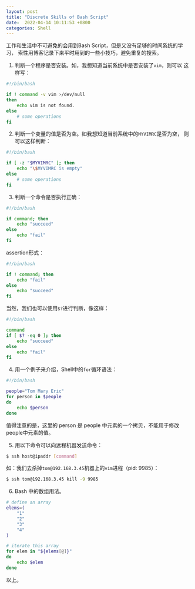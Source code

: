 ```yaml
---
layout: post
title: "Discrete Skills of Bash Script"
date:  2022-04-14 10:11:53 +0800
categories: Shell
---
```


工作和生活中不可避免的会用到Bash Script，但是又没有足够的时间系统的学习，
索性用博客记录下来平时用到的一些小技巧，避免重复的搜索。

1. 判断一个程序是否安装。如，我想知道当前系统中是否安装了`vim`，则可以
这样写：
```sh
#!/bin/bash

if ! command -v vim >/dev/null
then
    echo vim is not found.
else
    # some operations
fi
```

2. 判断一个变量的值是否为空。如我想知道当前系统中的`MYVIMRC`是否为空，
则可以这样判断：
```sh
#!/bin/bash

if [ -z "$MYVIMRC" ]; then
    echo "\$MYVIMRC is empty"
else
    # some operations
fi
```

3. 判断一个命令是否执行正确：
```sh
#!/bin/bash

if command; then
    echo "succeed"
else
    echo "fail"
fi
```
assertion形式：
```sh
#!/bin/bash

if ! command; then
    echo "fail"
else
    echo "succeed"
fi
```

当然，我们也可以使用`$?`进行判断，像这样：
```sh
#!/bin/bash

command
if [ $? -eq 0 ]; then
    echo "succeed"
else
    echo "fail"
fi
```

4. 用一个例子来介绍，Shell中的`for`循环语法：
```sh
#!/bin/bash

people="Tom Mary Eric"
for person in $people
do
    echo $person
done
```
值得注意的是，这里的 person 是 people 中元素的一个拷贝，不能用于修改
people中元素的值。

5. 用以下命令可以向远程机器发送命令：
```sh
$ ssh host@ipaddr [command]
```
如：我们去杀掉`tom@192.168.3.45`机器上的`vim`进程（pid: 9985）：
```sh
$ ssh tom@192.168.3.45 kill -9 9985
```

6. Bash 中的数组用法。
```sh
# define an array
elems=(
    "1"
    "2"
    "3"
    "4"
)

# iterate this array
for elem in "${elems[@]}"
do
    echo $elem
done
```

以上。
